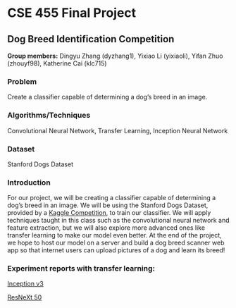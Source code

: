 # CSE 455 Final Project

## Dog Breed Identification Competition

**Group members:** Dingyu Zhang (dyzhang1), Yixiao Li (yixiaoli), Yifan Zhuo (zhouyf98), Katherine Cai (klc715)

### Problem

Create a classifier capable of determining a dog’s breed in an image. 

### Algorithms/Techniques

Convolutional Neural Network, Transfer Learning, Inception Neural Network

### Dataset 

Stanford Dogs Dataset

### Introduction

For our project, we will be creating a classifier capable of determining a dog’s breed in an image. We will be using the Stanford Dogs Dataset, provided by a [Kaggle Competition](https://www.kaggle.com/c/dog-breed-identification), to train our classifier. We will apply techniques taught in this class such as the convolutional neural network and feature extraction, but we will also explore more advanced ones like transfer learning to make our model even better. At the end of the project, we hope to host our model on a server and build a dog breed scanner web app so that internet users can upload pictures of a dog and learn its breed!

### Experiment reports with transfer learning:

[Inception v3](https://drive.google.com/file/d/1JxwztvF40rz28CJtgqwm3e70j2AsNFPk/view?usp=sharing)

[ResNeXt 50](https://drive.google.com/file/d/1HjYX76gJkZx6YWPcRGKdt_OHCVDaWEBA/view?usp=sharing)
